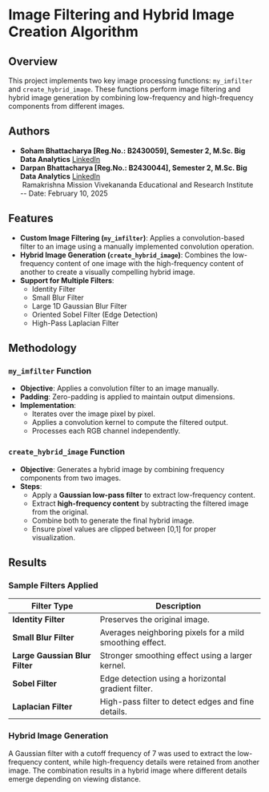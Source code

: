 # Image Filtering and Hybrid Image Creation Algorithm

## Overview

This project implements two key image processing functions: `my_imfilter` and `create_hybrid_image`. These functions perform image filtering and hybrid image generation by combining low-frequency and high-frequency components from different images.

## Authors

- **Soham Bhattacharya [Reg.No.: B2430059], Semester 2, M.Sc. Big Data Analytics** [LinkedIn](https://www.linkedin.com/in/bhattacharyasoham026/)
- **Darpan Bhattacharya [Reg.No.: B2430044], Semester 2, M.Sc. Big Data Analytics** [LinkedIn](https://in.linkedin.com/in/darpan-bhattacharya/) <br>
  &nbsp;Ramakrishna Mission Vivekananda Educational and Research Institute <br>
-- Date: February 10, 2025
## Features

- **Custom Image Filtering (`my_imfilter`)**: Applies a convolution-based filter to an image using a manually implemented convolution operation.
- **Hybrid Image Generation (`create_hybrid_image`)**: Combines the low-frequency content of one image with the high-frequency content of another to create a visually compelling hybrid image.
- **Support for Multiple Filters**:
  - Identity Filter
  - Small Blur Filter
  - Large 1D Gaussian Blur Filter
  - Oriented Sobel Filter (Edge Detection)
  - High-Pass Laplacian Filter

## Methodology

### `my_imfilter` Function

- **Objective**: Applies a convolution filter to an image manually.
- **Padding**: Zero-padding is applied to maintain output dimensions.
- **Implementation**:
  - Iterates over the image pixel by pixel.
  - Applies a convolution kernel to compute the filtered output.
  - Processes each RGB channel independently.

### `create_hybrid_image` Function

- **Objective**: Generates a hybrid image by combining frequency components from two images.
- **Steps**:
  - Apply a **Gaussian low-pass filter** to extract low-frequency content.
  - Extract **high-frequency content** by subtracting the filtered image from the original.
  - Combine both to generate the final hybrid image.
  - Ensure pixel values are clipped between [0,1] for proper visualization.

## Results

### Sample Filters Applied

| Filter Type | Description |
|------------|------------|
| **Identity Filter** | Preserves the original image. |
| **Small Blur Filter** | Averages neighboring pixels for a mild smoothing effect. |
| **Large Gaussian Blur Filter** | Stronger smoothing effect using a larger kernel. |
| **Sobel Filter** | Edge detection using a horizontal gradient filter. |
| **Laplacian Filter** | High-pass filter to detect edges and fine details. |

### Hybrid Image Generation

A Gaussian filter with a cutoff frequency of 7 was used to extract the low-frequency content, while high-frequency details were retained from another image. The combination results in a hybrid image where different details emerge depending on viewing distance.

